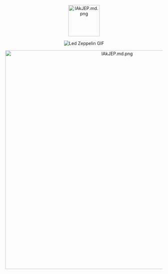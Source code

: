 <div align="center">


<a href="https://freeimage.host/i/lAkJEP"><img src="https://iili.io/lAkJEP.md.png" alt="lAkJEP.md.png" width="100px" border="0"></a>
  
 ![Led Zeppelin GIF](GIF.gif)

<a href="https://freeimage.host/i/lAkJEP"><img src="https://iili.io/l0NdwF.png" width="700px" alt="lAkJEP.md.png" border="0"></a>











</div>




